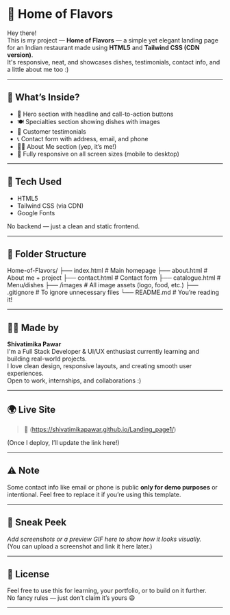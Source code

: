 # 🍛 Home of Flavors

Hey there!  
This is my project — **Home of Flavors** — a simple yet elegant landing page for an Indian restaurant made using **HTML5** and **Tailwind CSS (CDN version)**.  
It's responsive, neat, and showcases dishes, testimonials, contact info, and a little about me too :)

---

## 🚀 What’s Inside?

- 🎯 Hero section with headline and call-to-action buttons
- 🍽️ Specialties section showing dishes with images
- 💬 Customer testimonials
- 📞 Contact form with address, email, and phone
- 🧑‍💻 About Me section (yep, it’s me!)
- 📱 Fully responsive on all screen sizes (mobile to desktop)

---

## 🔧 Tech Used

- HTML5  
- Tailwind CSS (via CDN)  
- Google Fonts  

No backend — just a clean and static frontend.

---

## 📁 Folder Structure
Home-of-Flavors/
├── index.html # Main homepage
├── about.html # About me + project
├── contact.html # Contact form
├── catalogue.html # Menu/dishes
├── /images # All image assets (logo, food, etc.)
├── .gitignore # To ignore unnecessary files
└── README.md # You’re reading it!

---

## 👩‍💻 Made by

**Shivatimika Pawar**  
I'm a Full Stack Developer & UI/UX enthusiast currently learning and building real-world projects.  
I love clean design, responsive layouts, and creating smooth user experiences.  
Open to work, internships, and collaborations :)

---

## 🌍 Live Site

> 🔗 (https://shivatimikapawar.github.io/Landing_page1/)

(Once I deploy, I’ll update the link here!)

---

## ⚠️ Note

Some contact info like email or phone is public **only for demo purposes** or intentional. Feel free to replace it if you’re using this template.

---

## 📸 Sneak Peek

_Add screenshots or a preview GIF here to show how it looks visually._  
(You can upload a screenshot and link it here later.)

---

## 📜 License

Feel free to use this for learning, your portfolio, or to build on it further.  
No fancy rules — just don’t claim it’s yours 😄

---
